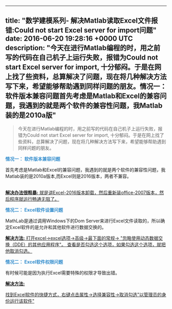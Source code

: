 
---
title: "数学建模系列- 解决Matlab读取Excel文件报错:Could not start Excel server for import问题"
date: 2016-06-20 19:28:16 +0000 UTC
description: "今天在进行Matlab编程的时，用之前写的代码在自己机子上运行失败，报错为Could not start Excel server for import, 十分郁闷。于是在网上找了些资料，总算解决了问题，现在将几种解决方法写下来，希望能够帮助遇到同样问题的朋友。情况一： 软件版本兼容问题首先考虑是Matlab和Excel的兼容问题，我遇到的就是两个软件的兼容性问题，我Matlab装的是2010a版"
---

> 今天在进行Matlab编程的时，用之前写的代码在自己机子上运行失败，报错为Could not start Excel server for import, 十分郁闷。于是在网上找了些资料，总算解决了问题，现在将几种解决方法写下来，希望能够帮助遇到同样问题的朋友。



<span style="color:#338DCD">**情况一： 软件版本兼容问题**</span>



   首先考虑是Matlab和Excel的兼容问题，我遇到的就是两个软件的兼容性问题，我Matlab装的是2010a版本,而Excel则是2016版本，两者不兼容。</br></br>

   <u>**解决办法很粗暴:**  就是讲Excel-2016版本卸载，然后重新装office-2007版本，然后程序就运行畅通无阻了。</u>



<span style="color:#338DCD">**情况二： Excel软件设置问题**</span>



   MathLab是通过调用Windows下的Dom Server来进行Excel文件读取的，所以确定Excel软件的是允许和其他软件进行数据交换的。</br>

   <u>**解决方法:** 打开excel->excel选项->高级->最下面的常规-> "忽略使用动态数据交换（DDE）的其他应用程序"。 查看是否勾选这个选项，如果勾选这个选项，就把他取消勾选。</u>





   <span style="color:#338DCD">**情况二： Excel软件权限问题**</span>

   

   有时候可能是因为执行Excel需要特殊的权限才导致出错。</br>

   <u>**解决方法:** 

   找到Excel软件的快捷方式，右键点击属性->选择兼容性->取消勾选"以管理员的身份运行该软件"

   </u>




